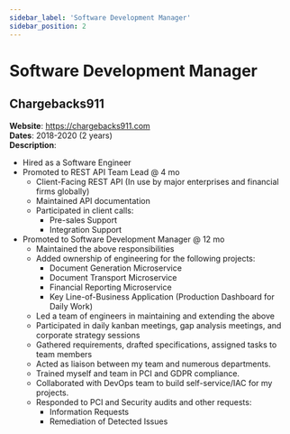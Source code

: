 ```yaml
---
sidebar_label: 'Software Development Manager'
sidebar_position: 2
---
```


# Software Development Manager

## Chargebacks911
**Website**: https://chargebacks911.com  
**Dates**: 2018-2020 (2 years)  
**Description**:
 - Hired as a Software Engineer
 - Promoted to REST API Team Lead @ 4 mo
   - Client-Facing REST API (In use by major enterprises and financial firms globally)
   - Maintained API documentation 
   - Participated in client calls:
     - Pre-sales Support
     - Integration Support
 - Promoted to Software Development Manager @ 12 mo
   - Maintained the above responsibilities
   - Added ownership of engineering for the following projects:
     - Document Generation Microservice
     - Document Transport Microservice
     - Financial Reporting Microservice
     - Key Line-of-Business Application (Production Dashboard for Daily Work)
   - Led a team of engineers in maintaining and extending the above
   - Participated in daily kanban meetings, gap analysis meetings, and corporate strategy sessions
   - Gathered requirements, drafted specifications, assigned tasks to team members
   - Acted as liaison between my team and numerous departments.
   - Trained myself and team in PCI and GDPR compliance. 
   - Collaborated with DevOps team to build self-service/IAC for my projects.
   - Responded to PCI and Security audits and other requests:
     - Information Requests
     - Remediation of Detected Issues